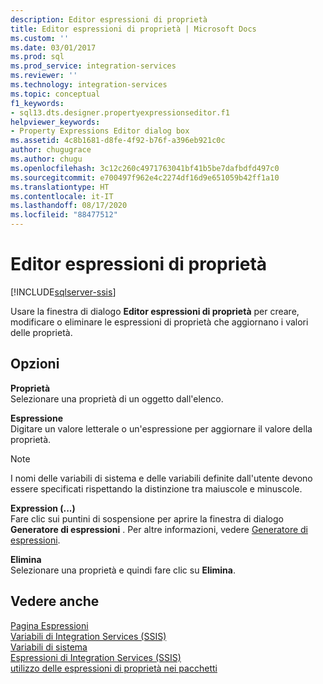 ```yaml
---
description: Editor espressioni di proprietà
title: Editor espressioni di proprietà | Microsoft Docs
ms.custom: ''
ms.date: 03/01/2017
ms.prod: sql
ms.prod_service: integration-services
ms.reviewer: ''
ms.technology: integration-services
ms.topic: conceptual
f1_keywords:
- sql13.dts.designer.propertyexpressionseditor.f1
helpviewer_keywords:
- Property Expressions Editor dialog box
ms.assetid: 4c8b1681-d8fe-4f92-b76f-a396eb921c0c
author: chugugrace
ms.author: chugu
ms.openlocfilehash: 3c12c260c4971763041bf41b5be7dafbdfd497c0
ms.sourcegitcommit: e700497f962e4c2274df16d9e651059b42ff1a10
ms.translationtype: HT
ms.contentlocale: it-IT
ms.lasthandoff: 08/17/2020
ms.locfileid: "88477512"
---
```

# <a name="property-expressions-editor"></a>Editor espressioni di proprietà

[!INCLUDE[sqlserver-ssis](../../includes/applies-to-version/sqlserver-ssis.md)]


  Usare la finestra di dialogo **Editor espressioni di proprietà** per creare, modificare o eliminare le espressioni di proprietà che aggiornano i valori delle proprietà.  
  
## <a name="options"></a>Opzioni  
 **Proprietà**  
 Selezionare una proprietà di un oggetto dall'elenco.  
  
 **Espressione**  
 Digitare un valore letterale o un'espressione per aggiornare il valore della proprietà.  
  
> [!NOTE]  
>  I nomi delle variabili di sistema e delle variabili definite dall'utente devono essere specificati rispettando la distinzione tra maiuscole e minuscole.  
  
 **Expression (...)**  
 Fare clic sui puntini di sospensione per aprire la finestra di dialogo **Generatore di espressioni** . Per altre informazioni, vedere [Generatore di espressioni](../../integration-services/expressions/expression-builder.md).  
  
 **Elimina**  
 Selezionare una proprietà e quindi fare clic su **Elimina**.  
  
## <a name="see-also"></a>Vedere anche  
 [Pagina Espressioni](../../integration-services/expressions/expressions-page.md)   
 [Variabili di Integration Services &#40;SSIS&#41;](../../integration-services/integration-services-ssis-variables.md)   
 [Variabili di sistema](../../integration-services/system-variables.md)   
 [Espressioni di Integration Services &#40;SSIS&#41;](../../integration-services/expressions/integration-services-ssis-expressions.md)   
 [utilizzo delle espressioni di proprietà nei pacchetti](../../integration-services/expressions/use-property-expressions-in-packages.md)  
  
  
